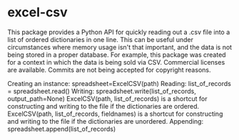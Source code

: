 # excel-csv
This package provides a Python API for quickly reading out a .csv file into a list of ordered dictionaries in one line. This can be useful under circumstances where memory usage isn't that important, and the data is not being stored in a proper database. For example, this package was created for a context in which the data is being sold via CSV. Commercial licenses are available. Commits are not being accepted for copyright reasons.

Creating an instance: spreadsheet=ExcelCSV(path)
Reading:              list_of_records = spreadsheet.read()
Writing:              spreadsheet.write(list_of_records, output_path=None)
                       ExcelCSV(path, list_of_records) is a shortcut for constructing and writing to the file if the dictionaries are ordered.
                       ExcelCSV(path, list_of_records, fieldnames) is a shortcut for constructing and writing to the file if the dictionaries are unordered.
Appending:            spreadsheet.append(list_of_records)
